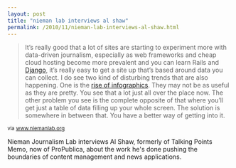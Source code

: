 ```yaml
---
layout: post
title: "nieman lab interviews al shaw"
permalink: /2010/11/nieman-lab-interviews-al-shaw.html
---
```


<blockquote><p>It’s really good that a lot of sites are starting to experiment more with data-driven journalism, especially as web frameworks and cheap cloud hosting become more prevalent and you can learn Rails and <a href="http://www.djangoproject.com/">Django</a>, it’s really easy to get a site up that’s based around data you can collect. I do see two kind of disturbing trends that are also happening. One is the <a href="http://techcrunch.com/2010/09/02/infographics-all-the-way-down/">rise of infographics</a>. They may not be as useful as they are pretty. You see that a lot just all over the place now. The other problem you see is the complete opposite of that where you’ll get just a table of data filling up your whole screen. The solution is somewhere in between that. You have a better way of getting into it.</p></blockquote>

<p><small>via <a href="http://www.niemanlab.org/2010/11/talking-points-memos-first-developer-talks-startup-life-jumping-to-propublica-and-data-journalism/?utm_source=feedburner&amp;utm_medium=feed&amp;utm_campaign=Feed%3A%20NiemanJournalismLab%20%28Nieman%20Journalism%20Lab%29">www.niemanlab.org</a></small></p>

<p>Nieman Journalism Lab interviews Al Shaw, formerly of Talking Points Memo, now of ProPublica, about the work he&#39;s done pushing the boundaries of content management and news applications. <br />
</p>


